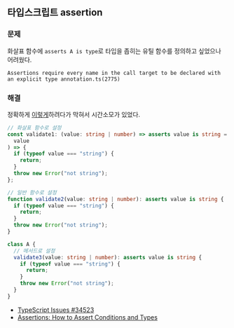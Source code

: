 ## 타입스크립트 assertion

### 문제

화살표 함수에 `asserts A is type`로 타입을 좁히는 유틸 함수를 정의하고 싶었으나 어려웠다.

```text
Assertions require every name in the call target to be declared with an explicit type annotation.ts(2775)
```

### 해결

정확하게 [이렇게](https://github.com/microsoft/TypeScript/issues/53450)하려다가 막혀서 시간소모가 있었다.

```ts
// 화살표 함수로 설정
const validate1: (value: string | number) => asserts value is string = (
  value
) => {
  if (typeof value === "string") {
    return;
  }
  throw new Error("not string");
};

// 일반 함수로 설정
function validate2(value: string | number): asserts value is string {
  if (typeof value === "string") {
    return;
  }
  throw new Error("not string");
}

class A {
  // 메서드로 설정
  validate3(value: string | number): asserts value is string {
    if (typeof value === "string") {
      return;
    }
    throw new Error("not string");
  }
}
```

- [TypeScript Issues #34523](https://github.com/microsoft/typescript/issues/34523)
- [Assertions: How to Assert Conditions and Types](https://dev.to/zirkelc/assertions-how-to-assert-conditions-and-types-mep)
